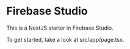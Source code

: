 # Firebase Studio

This is a NextJS starter in Firebase Studio.

To get started, take a look at src/app/page.tsx.























